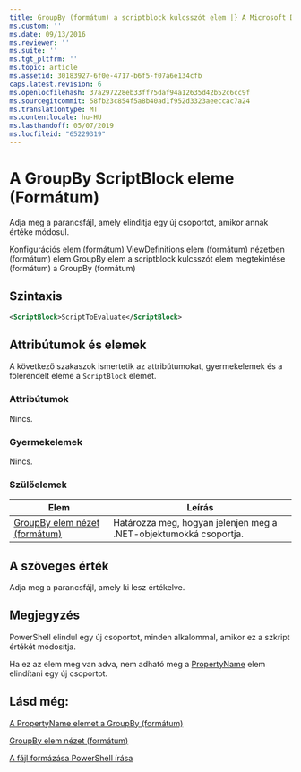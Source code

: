 ```yaml
---
title: GroupBy (formátum) a scriptblock kulcsszót elem |} A Microsoft Docs
ms.custom: ''
ms.date: 09/13/2016
ms.reviewer: ''
ms.suite: ''
ms.tgt_pltfrm: ''
ms.topic: article
ms.assetid: 30183927-6f0e-4717-b6f5-f07a6e134cfb
caps.latest.revision: 6
ms.openlocfilehash: 37a297228eb33ff75daf94a12635d42b52c6cc9f
ms.sourcegitcommit: 58fb23c854f5a8b40ad1f952d3323aeeccac7a24
ms.translationtype: MT
ms.contentlocale: hu-HU
ms.lasthandoff: 05/07/2019
ms.locfileid: "65229319"
---
```

# <a name="scriptblock-element-for-groupby-format"></a>A GroupBy ScriptBlock eleme (Formátum)

Adja meg a parancsfájl, amely elindítja egy új csoportot, amikor annak értéke módosul.

Konfigurációs elem (formátum) ViewDefinitions elem (formátum) nézetben (formátum) elem GroupBy elem a scriptblock kulcsszót elem megtekintése (formátum) a GroupBy (formátum)

## <a name="syntax"></a>Szintaxis

```xml
<ScriptBlock>ScriptToEvaluate</ScriptBlock>
```

## <a name="attributes-and-elements"></a>Attribútumok és elemek

A következő szakaszok ismertetik az attribútumokat, gyermekelemek és a fölérendelt eleme a `ScriptBlock` elemet.

### <a name="attributes"></a>Attribútumok

Nincs.

### <a name="child-elements"></a>Gyermekelemek

Nincs.

### <a name="parent-elements"></a>Szülőelemek

|Elem|Leírás|
|-------------|-----------------|
|[GroupBy elem nézet (formátum)](./groupby-element-for-view-format.md)|Határozza meg, hogyan jelenjen meg a .NET-objektumokká csoportja.|

## <a name="text-value"></a>A szöveges érték

Adja meg a parancsfájl, amely ki lesz értékelve.

## <a name="remarks"></a>Megjegyzés

PowerShell elindul egy új csoportot, minden alkalommal, amikor ez a szkript értékét módosítja.

Ha ez az elem meg van adva, nem adható meg a [PropertyName](propertyname-element-for-groupby-format.md) elem elindítani egy új csoportot.

## <a name="see-also"></a>Lásd még:

[A PropertyName elemet a GroupBy (formátum)](propertyname-element-for-groupby-format.md)

[GroupBy elem nézet (formátum)](groupby-element-for-view-format.md)

[A fájl formázása PowerShell írása](writing-a-powershell-formatting-file.md)
